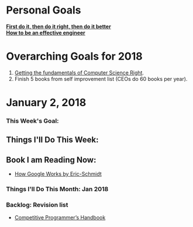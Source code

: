 Personal Goals
==============
**[First do it, then do it right, then do it better](https://medium.com/@addyosmani/totally-get-your-frustration-ea11adf237e3)**     
**[How to be an effective engineer](https://gist.github.com/rondy/af1dee1d28c02e9a225ae55da2674a6f)**
# Overarching Goals for 2018
1. [Getting the fundamentals of Computer Science Right](https://trello.com/b/yRfgc0na/ossu-computer-science).
2. Finish 5 books from self improvement list (CEOs do 60 books per year).

# January 2, 2018

### This Week's Goal: 

## Things I'll Do This Week:

## Book I am Reading Now:
- [How Google Works by Eric-Schmidt](https://www.amazon.com/How-Google-Works-Eric-Schmidt/dp/1455582344)

### Things I'll Do This Month: Jan 2018

### Backlog: Revision list
- [Competitive Programmer’s Handbook](https://cses.fi/book.pdf)
